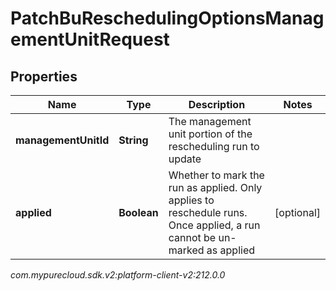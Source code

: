 # PatchBuReschedulingOptionsManagementUnitRequest


## Properties

| Name | Type | Description | Notes |
| ------------ | ------------- | ------------- | ------------- |
| **managementUnitId** | **String** | The management unit portion of the rescheduling run to update |  |
| **applied** | **Boolean** | Whether to mark the run as applied.  Only applies to reschedule runs.  Once applied, a run cannot be un-marked as applied |  [optional] |




_com.mypurecloud.sdk.v2:platform-client-v2:212.0.0_
